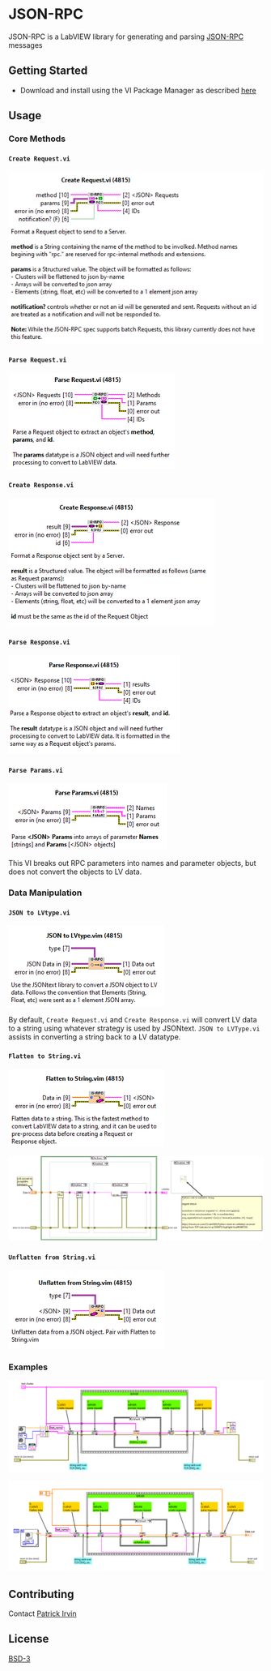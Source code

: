 # JSON-RPC

JSON-RPC is a LabVIEW library for generating and parsing [JSON-RPC](https://www.jsonrpc.org/) messages 

## Getting Started

- Download and install using the VI Package Manager as described [here](https://levylabpitt.github.io/)

## Usage

### Core Methods

#### `Create Request.vi`

![Create Request](images/Create-Request.PNG)

#### `Parse Request.vi`

![Parse Request](images/Parse-Request.PNG)

#### `Create Response.vi`

![Create Response](images/Create-Response.PNG)

#### `Parse Response.vi`

![Parse Response](images/Parse-Response.PNG)

#### `Parse Params.vi`

![Parse Params](images/Parse-Params.PNG)

This VI breaks out RPC parameters into names and parameter objects, but does not convert the objects to LV data.

### Data Manipulation

#### `JSON to LVtype.vi`

![JSON to LVtype](images/JSON-to-LVtype.PNG)

By default, `Create Request.vi` and `Create Response.vi` will convert LV data to a string using whatever strategy is used by JSONtext. `JSON to LVType.vi` assists in converting a string back to a LV datatype.

#### `Flatten to String.vi`

![Flatten to String](images/Flatten-to-String.PNG)

![Flatten to String Details](images/Flatten-to-String-Details.PNG)
#### `Unflatten from String.vi`

![Unflatten from String](images/Unflatten-from-String.PNG)

### Examples

![Example 1](images/JSON-RPC-Example%201.PNG)

![Example 2](images/JSON-RPC-Flatten-Example.PNG)

## Contributing

Contact [Patrick Irvin](https://github.com/ciozi137)

## License

[BSD-3](https://opensource.org/licenses/BSD-3-Clause)
